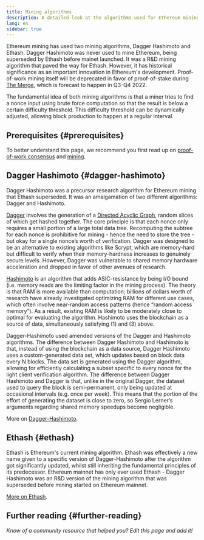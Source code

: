 ```yaml
---
title: Mining algorithms
description: A detailed look at the algorithms used for Ethereum mining.
lang: en
sidebar: true
---
```


Ethereum mining has used two mining algorithms, Dagger Hashimoto and Ethash. Dagger Hashimoto was never used to mine Ethereum, being superseded by Ethash before mainet launched. It was a R&D mining algorithm that paved the way for Ethash. However, it has historical significance as an important innovation in Ethereum's development. Proof-of-work mining itself will be deprecated in favor of proof-of-stake during [The Merge](/merge/), which is forecast to happen in Q3-Q4 2022. 

The fundamental idea of both mining algorithms is that a miner tries to find a nonce input using brute force computation so that the result is below a certain difficulty threshold. This difficulty threshold can be dynamically adjusted, allowing block production to happen at a regular interval.

## Prerequisites {#prerequisites}

To better understand this page, we recommend you first read up on [proof-of-work consensus](/pow) and [mining](/mining).

## Dagger Hashimoto {#dagger-hashimoto}

Dagger Hashimoto was a precursor research algorithm for Ethereum mining that Ethash superseded. It was an amalgamation of two different algorithms: Dagger and Hashimoto.

[Dagger](http://www.hashcash.org/papers/dagger.html) involves the generation of a [Directed Acyclic Graph](https://en.wikipedia.org/wiki/Directed_acyclic_graph), random slices of which get hashed together. The core principle is that each nonce only requires a small portion of a large total data tree. Recomputing the subtree for each nonce is prohibitive for mining - hence the need to store the tree - but okay for a single nonce’s worth of verification. Dagger was designed to be an alternative to existing algorithms like Scrypt, which are memory-hard but difficult to verify when their memory-hardness increases to genuinely secure levels. However, Dagger was vulnerable to shared memory hardware acceleration and dropped in favor of other avenues of research.

[Hashimoto](http://diyhpl.us/%7Ebryan/papers2/bitcoin/meh/hashimoto.pdf) is an algorithm that adds ASIC-resistance by being I/O bound (i.e. memory reads are the limiting factor in the mining process). The theory is that RAM is more available than computation; billions of dollars worth of research have already investigated optimizing RAM for different use cases, which often involve near-random access patterns (hence “random access memory”). As a result, existing RAM is likely to be moderately close to optimal for evaluating the algorithm. Hashimoto uses the blockchain as a source of data, simultaneously satisfying (1) and (3) above.

Dagger-Hashimoto used amended versions of the Dagger and Hashimoto algorithms. The difference between Dagger Hashimoto and Hashimoto is that, instead of using the blockchain as a data source, Dagger Hashimoto uses a custom-generated data set, which updates based on block data every N blocks. The data set is generated using the Dagger algorithm, allowing for efficiently calculating a subset specific to every nonce for the light client verification algorithm. The difference between Dagger Hashimoto and Dagger is that, unlike in the original Dagger, the dataset used to query the block is semi-permanent, only being updated at occasional intervals (e.g. once per week). This means that the portion of the effort of generating the dataset is close to zero, so Sergio Lerner’s arguments regarding shared memory speedups become negligible.

More on [Dagger-Hashimoto](/developers/docs/consensus-mechanisms/pow/mining-algorithms/dagger-hashimoto).

## Ethash {#ethash}

Ethash is Ethereum's current mining algorithm. Ethash was effectively a new name given to a specific version of Dagger-Hashimoto after the algorithm got significantly updated, whilst still inheriting the fundamental principles of its predecessor. Ethereum mainnet has only ever used Ethash - Dagger Hashimoto was an R&D version of the mining algorithm that was superseded before mining started on Ethereum mainnet.

[More on Ethash](/developers/docs/consensus-mechanisms/pow/mining-algorithms/ethash).

## Further reading {#further-reading}

_Know of a community resource that helped you? Edit this page and add it!_

